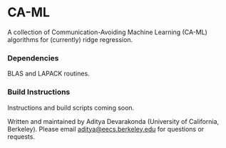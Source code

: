 # CA-ML
A collection of Communication-Avoiding Machine Learning (CA-ML) algorithms for (currently) ridge regression.

### Dependencies
BLAS and LAPACK routines.

### Build Instructions
Instructions and build scripts coming soon.

Written and maintained by Aditya Devarakonda (University of California, Berkeley). Please email aditya@eecs.berkeley.edu for questions or requests.
